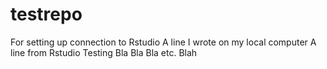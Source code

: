 # testrepo
For setting up connection to Rstudio
A line I wrote on my local computer
A line from Rstudio
Testing
Bla Bla Bla etc.
Blah